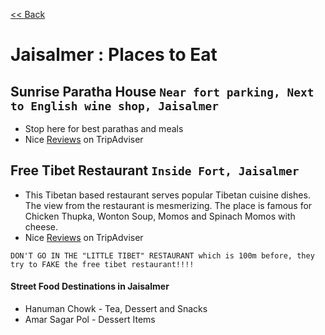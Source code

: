 [<< Back](README.md)

# Jaisalmer : Places to Eat

## Sunrise Paratha House `Near fort parking, Next to English wine shop, Jaisalmer`  
* Stop here for best parathas and meals  
* Nice [Reviews](https://www.tripadvisor.in/ShowUserReviews-g297667-d9984383-r540113395-Sunrise_Paratha_House-Jaisalmer_Jaisalmer_District_Rajasthan.html) on TripAdviser

## Free Tibet Restaurant `Inside Fort, Jaisalmer`
* This Tibetan based restaurant serves popular Tibetan cuisine dishes. The view from the restaurant is mesmerizing. The place is famous for Chicken Thupka, Wonton Soup, Momos and Spinach Momos with cheese.  
* Nice [Reviews](https://www.tripadvisor.in/Restaurant_Review-g297667-d1976320-Reviews-Free_Tibet-Jaisalmer_Jaisalmer_District_Rajasthan.html) on TripAdviser
```
DON'T GO IN THE "LITTLE TIBET" RESTAURANT which is 100m before, they try to FAKE the free tibet restaurant!!!!
```
#### Street Food Destinations in Jaisalmer
* Hanuman Chowk - Tea, Dessert and Snacks
* Amar Sagar Pol - Dessert Items
